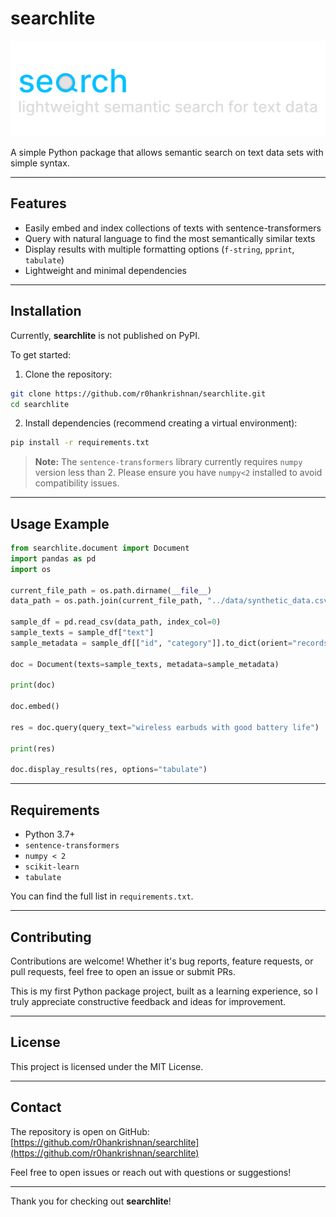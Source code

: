 # searchlite

![searchlite logo](assets/searchlite-no-bg.svg)

A simple Python package that allows semantic search on text data sets with simple syntax.

---

## Features

- Easily embed and index collections of texts with sentence-transformers
- Query with natural language to find the most semantically similar texts
- Display results with multiple formatting options (`f-string`, `pprint`, `tabulate`)
- Lightweight and minimal dependencies

---

## Installation

Currently, **searchlite** is not published on PyPI.

To get started:

1. Clone the repository:

```bash
git clone https://github.com/r0hankrishnan/searchlite.git
cd searchlite
````

2. Install dependencies (recommend creating a virtual environment):

```bash
pip install -r requirements.txt
```

> **Note:** The `sentence-transformers` library currently requires `numpy` version less than 2. Please ensure you have `numpy<2` installed to avoid compatibility issues.

---

## Usage Example

```python
from searchlite.document import Document
import pandas as pd
import os

current_file_path = os.path.dirname(__file__)
data_path = os.path.join(current_file_path, "../data/synthetic_data.csv")

sample_df = pd.read_csv(data_path, index_col=0)
sample_texts = sample_df["text"]
sample_metadata = sample_df[["id", "category"]].to_dict(orient="records")

doc = Document(texts=sample_texts, metadata=sample_metadata)

print(doc)

doc.embed()

res = doc.query(query_text="wireless earbuds with good battery life")

print(res)

doc.display_results(res, options="tabulate")
```

---

## Requirements

* Python 3.7+
* `sentence-transformers`
* `numpy < 2`
* `scikit-learn`
* `tabulate`

You can find the full list in `requirements.txt`.

---

## Contributing

Contributions are welcome! Whether it's bug reports, feature requests, or pull requests, feel free to open an issue or submit PRs.

This is my first Python package project, built as a learning experience, so I truly appreciate constructive feedback and ideas for improvement.

---

## License

This project is licensed under the MIT License.

---

## Contact

The repository is open on GitHub:
[https://github.com/r0hankrishnan/searchlite](https://github.com/r0hankrishnan/searchlite)

Feel free to open issues or reach out with questions or suggestions!

---

Thank you for checking out **searchlite**!